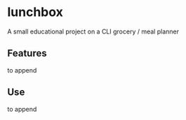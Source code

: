 # lunchbox

A small educational project on a CLI grocery / meal planner 

## Features 
to append

## Use 
to append

